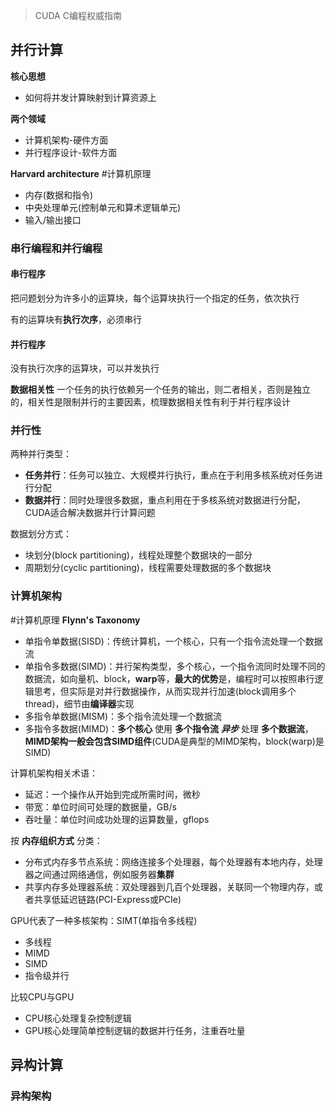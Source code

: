 > CUDA C编程权威指南
## 并行计算
**核心思想**
- 如何将并发计算映射到计算资源上

**两个领域**
- 计算机架构-硬件方面
- 并行程序设计-软件方面

**Harvard architecture**
#计算机原理 
- 内存(数据和指令)
- 中央处理单元(控制单元和算术逻辑单元)
- 输入/输出接口
### 串行编程和并行编程
#### 串行程序
把问题划分为许多小的运算块，每个运算块执行一个指定的任务，依次执行

有的运算块有**执行次序**，必须串行

#### 并行程序
没有执行次序的运算块，可以并发执行

**数据相关性**
一个任务的执行依赖另一个任务的输出，则二者相关，否则是独立的，相关性是限制并行的主要因素，梳理数据相关性有利于并行程序设计

### 并行性
两种并行类型：
- **任务并行**：任务可以独立、大规模并行执行，重点在于利用多核系统对任务进行分配
- **数据并行**：同时处理很多数据，重点利用在于多核系统对数据进行分配，CUDA适合解决数据并行计算问题

 数据划分方式：
 - 块划分(block partitioning)，线程处理整个数据块的一部分
 - 周期划分(cyclic partitioning)，线程需要处理数据的多个数据块
### 计算机架构
#计算机原理
**Flynn's Taxonomy**
- 单指令单数据(SISD)：传统计算机，一个核心，只有一个指令流处理一个数据流
- 单指令多数据(SIMD)：并行架构类型，多个核心，一个指令流同时处理不同的数据流，如向量机、block，**warp**等，**最大的优势**是，编程时可以按照串行逻辑思考，但实际是对并行数据操作，从而实现并行加速(block调用多个thread)，细节由**编译器**实现
- 多指令单数据(MISM)：多个指令流处理一个数据流
- 多指令多数据(MIMD)：**多个核心** 使用 **多个指令流** ***异步*** 处理 **多个数据流**，**MIMD架构一般会包含SIMD组件**(CUDA是典型的MIMD架构，block(warp)是SIMD)

计算机架构相关术语：
- 延迟：一个操作从开始到完成所需时间，微秒
- 带宽：单位时间可处理的数据量，GB/s
- 吞吐量：单位时间成功处理的运算数量，gflops

按 **内存组织方式** 分类：
- 分布式内存多节点系统：网络连接多个处理器，每个处理器有本地内存，处理器之间通过网络通信，例如服务器**集群**
- 共享内存多处理器系统：双处理器到几百个处理器，关联同一个物理内存，或者共享低延迟链路(PCI-Express或PCIe)

GPU代表了一种多核架构：SIMT(单指令多线程)
- 多线程
- MIMD
- SIMD
- 指令级并行

比较CPU与GPU
- CPU核心处理复杂控制逻辑
- GPU核心处理简单控制逻辑的数据并行任务，注重吞吐量

## 异构计算
### 异构架构
